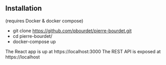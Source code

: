 ## Installation

(requires Docker & docker compose)
- git clone https://github.com/pbourdet/pierre-bourdet.git
- cd pierre-bourdet/
- docker-compose up

The React app is up at  https://localhost:3000
The REST API is exposed at https://localhost
